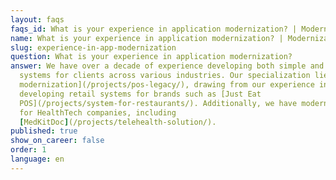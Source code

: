 ```yaml
---
layout: faqs
faqs_id: What is your experience in application modernization? | Modernization
name: What is your experience in application modernization? | Modernization
slug: experience-in-app-modernization
question: What is your experience in application modernization?
answer: We have over a decade of experience developing both simple and complex
  systems for clients across various industries. Our specialization lies in [POS
  modernization](/projects/pos-legacy/), drawing from our experience in
  developing retail systems for brands such as [Just Eat
  POS](/projects/system-for-restaurants/). Additionally, we have modernized code
  for HealthTech companies, including
  [MedKitDoc](/projects/telehealth-solution/).
published: true
show_on_career: false
order: 1
language: en
---
```

